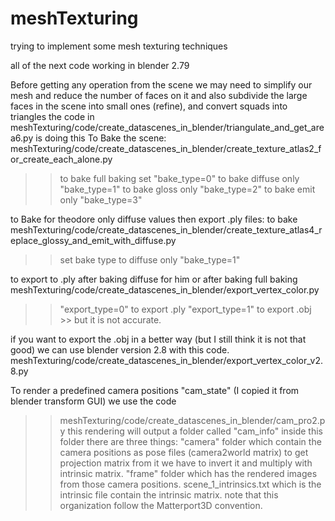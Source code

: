 # meshTexturing
trying to implement some mesh texturing techniques

all of the next code working in blender 2.79

Before getting any operation from the scene we may need to simplify our mesh and reduce the number of faces on it and also subdivide the large faces in the scene into small ones (refine), and convert squads into triangles
the code in 
meshTexturing/code/create_datascenes_in_blender/triangulate_and_get_area6.py is doing this
To Bake the scene: 
meshTexturing/code/create_datascenes_in_blender/create_texture_atlas2_for_create_each_alone.py
>> to bake full baking set "bake_type=0"
>> to bake diffuse only "bake_type=1"
>> to bake gloss only "bake_type=2"
>> to bake emit only "bake_type=3"


to Bake for theodore only diffuse values then export .ply files:
to bake
meshTexturing/code/create_datascenes_in_blender/create_texture_atlas4_replace_glossy_and_emit_with_diffuse.py
>> set bake type to diffuse only "bake_type=1"
 
to export to .ply after baking diffuse for him or after baking full baking
meshTexturing/code/create_datascenes_in_blender/export_vertex_color.py
>>"export_type=0" to export .ply 
>>"export_type=1" to export .obj >> but it is not accurate. 

if you want to export the .obj in a better way (but I still think it is not that good)
we can use blender version 2.8 with this code.
meshTexturing/code/create_datascenes_in_blender/export_vertex_color_v2.8.py


To render a predefined camera positions "cam_state" (I copied it from blender transform GUI)
we use the code 
>>meshTexturing/code/create_datascenes_in_blender/cam_pro2.py
this rendering will output a folder called "cam_info"
inside this folder there are three things:
>>"camera" folder which contain the camera positions as pose files (camera2world matrix) to get projection matrix from it we have to invert it and multiply with intrinsic matrix.
>>"frame" folder which has the rendered images from those camera positions.
>>scene_1_intrinsics.txt which is the intrinsic file contain the intrinsic matrix.
note that this organization follow the Matterport3D convention.


